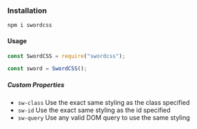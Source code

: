 ### Installation
`npm i swordcss`

#### Usage
```javascript
const SwordCSS = require("swordcss");

const sword = SwordCSS();
```

##### Custom Properties
- `sw-class` Use the exact same styling as the class specified
- `sw-id` Use the exact same styling as the id specified
- `sw-query` Use any valid DOM query to use the same styling